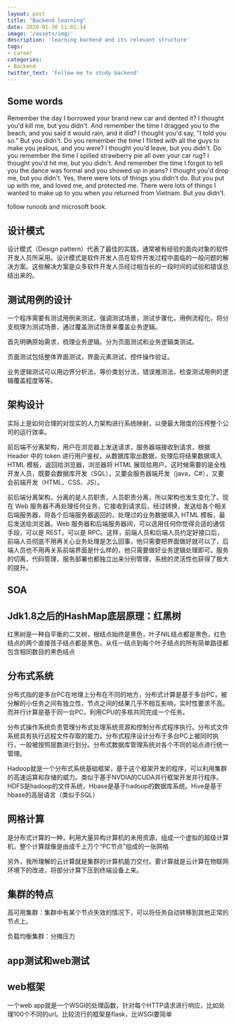 ```yaml
---
layout: post
title: "Backend learning"
date: 2020-01-30 11:01:14
image: '/assets/img/'
description: 'learning backend and its relevant structure'
tags:
- career
categories:
- Backend
twitter_text: 'Follow me to study backend' 
---
```


## Some words

Remember the day I borrowed your brand
new car and dented it?
I thought you'd kill me, but you didn't.
And remember the time I dragged you to the beach,
and you said it would rain, and it did?
I thought you'd say, "I told you so." But you didn't.
Do you remember the time I flirted with all
the guys to make you jealous, and you were?
I thought you'd leave, but you didn't.
Do you remember the time I spilled strawberry pie
all over your car rug?
I thought you'd hit me, but you didn't.
And remember the time I forgot to tell you the dance
was formal and you showed up in jeans?
I thought you'd drop me, but you didn't.
Yes, there were lots of things you didn't do.
But you put up with me, and loved me, and protected me.
There were lots of things I wanted to make up to you
when you returned from Vietnam.
But you didn't.

follow runoob and microsoft book.

## 设计模式

设计模式（Design pattern）代表了最佳的实践，通常被有经验的面向对象的软件开发人员所采用。设计模式是软件开发人员在软件开发过程中面临的一般问题的解决方案。这些解决方案是众多软件开发人员经过相当长的一段时间的试验和错误总结出来的。

## 测试用例的设计

一个程序需要有测试用例来测试，强调测试场景，测试步骤化，用例流程化，将分支梳理为测试场景，通过覆盖测试场景来覆盖业务逻辑。

首先明确原始需求，梳理业务逻辑。分为页面测试和业务逻辑类测试。

页面测试包括整体界面测试，界面元素测试，控件操作验证。

业务逻辑测试可以用边界分析法，等价类划分法，错误推测法，检查测试用例的逻辑覆盖程度等等。

## 架构设计

实际上是如何合理的对现实的人力架构进行系统映射，以便最大限度的压榨整个公司的运行效率。

前后端不分离架构，用户在浏览器上发送请求，服务器端接收到请求，根据 Header 中的 token 进行用户鉴权，从数据库取出数据，处理后将结果数据填入 HTML 模板，返回给浏览器，浏览器将 HTML 展现给用户。这时候需要的是全栈开发人员，既要会数据库开发（SQL），又要会服务器端开发（java，C#），又要会前端开发（HTML、CSS、JS）。

前后端分离架构，分离的是人员职责，人员职责分离，所以架构也发生变化了。现在 Web 服务器不再处理任何业务，它接收到请求后，经过转换，发送给各个相关后端服务器，将各个后端服务器返回的，处理过的业务数据填入 HTML 模板，最后发送给浏览器。Web 服务器和后端服务器间，可以选用任何你觉得合适的通信手段，可以是 REST，可以是 RPC。这样，前端人员和后端人员约定好接口后，前端人员彻底不用再关心业务处理是怎么回事，他只需要把界面做好就可以了，后端人员也不用再关系前端界面是什么样的，他只需要做好业务逻辑处理即可。服务的切离，代码管理，服务部署也都独立出来分别管理，系统的灵活性也获得了极大的提升。

## SOA

## Jdk1.8之后的HashMap底层原理：红黑树

红黑树是一种自平衡的二叉树，根结点始终是黑色，叶子NIL结点都是黑色，红色结点的两个直接孩子结点都是黑色，从任一结点到每个叶子结点的所有简单路径都包含相同数目的黑色结点

## 分布式系统

分布式指的是多台PC在地理上分布在不同的地方，分布式计算是基于多台PC，被分解的小任务之间有独立性，节点之间的结果几乎不相互影响，实时性要求不高。而并行计算是基于同一台PC，利用CPU的多核共同完成一个任务。

分布式操作系统负责管理分布式处理系统资源和控制分布式程序执行。分布式文件系统具有执行远程文件存取的能力。分布式程序设计分布于多台PC上被同时执行，一般被按照层数进行划分。分布式数据库管理系统对各个不同的站点进行统一管理。

Hadoop就是一个分布式系统基础框架，基于这个框架开发的程序，可以利用集群的高速运算和存储的威力。类似于基于NVDIA的CUDA并行框架开发并行程序。HDFS是hadoop的文件系统，Hbase是基于hadoop的数据库系统。Hive是基于hbase的高层语言（类似于SQL）

## 网格计算

是分布式计算的一种，利用大量异构计算机的未用资源，组成一个虚拟的超级计算机，整个计算就像是由成千上万个“PC节点”组成的一张网格

另外，我所理解的云计算就是集群的计算机能力交付。雾计算就是云计算在物联网环境下的改进，将部分计算下压到终端设备上来。

## 集群的特点

高可用集群：集群中有某个节点失效的情况下，可以将任务自动转移到其他正常的节点上。

负载均衡集群：分摊压力

## app测试和web测试

## web框架

一个web app就是一个WSGI的处理函数，针对每个HTTP请求进行响应，比如处理100个不同的url。比较流行的框架是flask，比WSGI要简单

